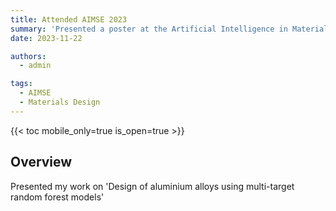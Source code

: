 ```yaml
---
title: Attended AIMSE 2023
summary: 'Presented a poster at the Artificial Intelligence in Materials Science and Engineering 2023 in Saarbrücken, Germany'
date: 2023-11-22

authors:
  - admin

tags:
  - AIMSE
  - Materials Design
---
```



{{< toc mobile_only=true is_open=true >}}

## Overview

Presented my work on 'Design of aluminium alloys using multi-target random forest models'


